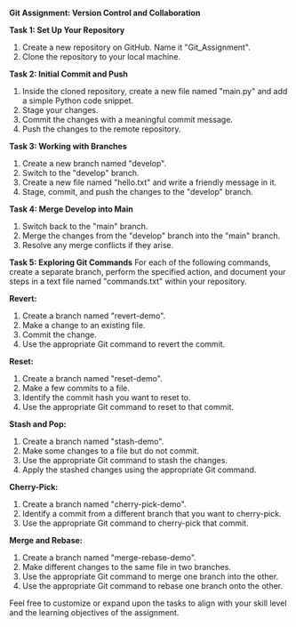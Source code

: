 **Git Assignment: Version Control and Collaboration**

**Task 1: Set Up Your Repository**
1. Create a new repository on GitHub. Name it "Git_Assignment".
2. Clone the repository to your local machine.

**Task 2: Initial Commit and Push**
1. Inside the cloned repository, create a new file named "main.py" and add a simple Python code snippet.
2. Stage your changes.
3. Commit the changes with a meaningful commit message.
4. Push the changes to the remote repository.

**Task 3: Working with Branches**
1. Create a new branch named "develop".
2. Switch to the "develop" branch.
3. Create a new file named "hello.txt" and write a friendly message in it.
4. Stage, commit, and push the changes to the "develop" branch.

**Task 4: Merge Develop into Main**
1. Switch back to the "main" branch.
2. Merge the changes from the "develop" branch into the "main" branch.
3. Resolve any merge conflicts if they arise.

**Task 5: Exploring Git Commands**
For each of the following commands, create a separate branch, perform the specified action, and document your steps in a text file named "commands.txt" within your repository.

**Revert:**
1. Create a branch named "revert-demo".
2. Make a change to an existing file.
3. Commit the change.
4. Use the appropriate Git command to revert the commit.

**Reset:**
1. Create a branch named "reset-demo".
2. Make a few commits to a file.
3. Identify the commit hash you want to reset to.
4. Use the appropriate Git command to reset to that commit.

**Stash and Pop:**
1. Create a branch named "stash-demo".
2. Make some changes to a file but do not commit.
3. Use the appropriate Git command to stash the changes.
4. Apply the stashed changes using the appropriate Git command.

**Cherry-Pick:**
1. Create a branch named "cherry-pick-demo".
2. Identify a commit from a different branch that you want to cherry-pick.
3. Use the appropriate Git command to cherry-pick that commit.

**Merge and Rebase:**
1. Create a branch named "merge-rebase-demo".
2. Make different changes to the same file in two branches.
3. Use the appropriate Git command to merge one branch into the other.
4. Use the appropriate Git command to rebase one branch onto the other.


Feel free to customize or expand upon the tasks to align with your skill level and the learning objectives of the assignment.
